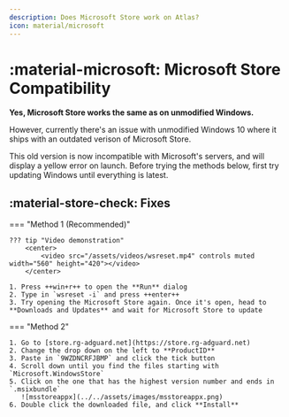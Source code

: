```yaml
---
description: Does Microsoft Store work on Atlas?
icon: material/microsoft
---
```


# :material-microsoft: Microsoft Store Compatibility

**Yes, Microsoft Store works the same as on unmodified Windows.**

However, currently there's an issue with unmodified Windows 10 where it ships with an outdated verison of Microsoft Store.

This old version is now incompatible with Microsoft's servers, and will display a yellow error on launch. Before trying the methods below, first try updating Windows until everything is latest.

## :material-store-check: Fixes

=== "Method 1 (Recommended)"

    ??? tip "Video demonstration"
        <center>
            <video src="/assets/videos/wsreset.mp4" controls muted width="560" height="420"></video>
        </center>

    1. Press ++win+r++ to open the **Run** dialog
    2. Type in `wsreset -i` and press ++enter++
    3. Try opening the Microsoft Store again. Once it's open, head to **Downloads and Updates** and wait for Microsoft Store to update

=== "Method 2"

    1. Go to [store.rg-adguard.net](https://store.rg-adguard.net)
    2. Change the drop down on the left to **ProductID**
    3. Paste in `9WZDNCRFJBMP` and click the tick button
    4. Scroll down until you find the files starting with `Microsoft.WindowsStore`
    5. Click on the one that has the highest version number and ends in `.msixbundle`
       ![msstoreappx](../../assets/images/msstoreappx.png)
    6. Double click the downloaded file, and click **Install**